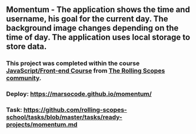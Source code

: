 ## Momentum - The application shows the time and username, his goal for the current day. The background image changes depending on the time of day. The application uses local storage to store data.

### This project was completed within the course [JavaScript/Front-end Course](https://rs.school/js/) from [The Rolling Scopes community](http://rollingscopes.com/).

### Deploy: https://marsocode.github.io/momentum/
### Task: https://github.com/rolling-scopes-school/tasks/blob/master/tasks/ready-projects/momentum.md